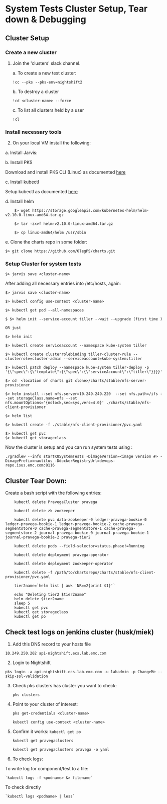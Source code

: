 # System Tests Cluster Setup, Tear down & Debugging

## Cluster Setup

### Create a new cluster 
1. Join the 'clusters' slack channel.

	a. To create a new test cluster:
	
	`!cc --pks --pks-env=nightshift2`

	b. To destroy a cluster 
	
	`!cd <cluster-name> --force`

	c. To list all clusters held by a user
	
	`!cl`

### Install necessary tools
2. On your local VM install the following:

a. Install Jarvis:



b. Install PKS

Download and install PKS CLI (Linux) as documented [here](https://network.pivotal.io/products/pivotal-container-service/)

c. Install kubectl

Setup kubectl as documented [here](https://kubernetes.io/docs/tasks/tools/install-kubectl/)

d. Install helm
```
    $> wget https://storage.googleapis.com/kubernetes-helm/helm-v2.10.0-linux-amd64.tar.gz
   
    $> tar -zxvf helm-v2.10.0-linux-amd64.tar.gz
    
    $> cp linux-amd64/helm /usr/sbin
```
e. Clone the charts repo in some folder:
```
$> git clone https://github.com/OlegPS/charts.git
```

### Setup Cluster for system tests

  ```$> jarvis save <cluster-name>```

  After adding all necessary entries into /etc/hosts, again: 
  
  ```
  $> jarvis save <cluster-name>

  $> kubectl config use-context <cluster-name>

  $> kubectl get pod --all-namespaces
  
  $ $> helm init --service-account tiller --wait --upgrade (first time )
  
  OR just
  
  $> helm init 
  
  $> kubectl create serviceaccount --namespace kube-system tiller
  
  $> kubectl create clusterrolebinding tiller-cluster-rule --clusterrole=cluster-admin --serviceaccount=kube-system:tiller

  $> kubectl patch deploy --namespace kube-system tiller-deploy -p '{\"spec\":{\"template\":{\"spec\":{\"serviceAccount\":\"tiller\"}}}}'
  
  $> cd  <location of charts git clone>/charts/stable/nfs-server-provisioner
  
  $> helm install --set nfs.server=10.249.249.220  --set nfs.path=/ifs --set storageClass.name=nfs --set nfs.mountOptions='{nolock,sec=sys,vers=4.0}' ./charts/stable/nfs-client-provisioner
  
  $> helm list
  
  $> kubectl create -f ./stable/nfs-client-provisioner/pvc.yaml
  
  $> kubectl get pvc
  $> kubectl get storageclass
  ```
  Now the cluster is setup and you can run system tests using :
  
 ```./gradlew --info startK8SystemTests -DimageVersion=<image version #> -DimagePrefix=nautilus -DdockerRegistryUrl=devops-repo.isus.emc.com:8116```
   
   
## Cluster Tear Down:

Create a bash script with the following entries:

```
	kubectl delete PravegaCluster pravega
	
	kubectl delete zk zookeeper
	
	kubectl delete pvc data-zookeeper-0 ledger-pravega-bookie-0 ledger-pravega-bookie-1 ledger-pravega-bookie-2 cache-pravega-		segmentstore-0 cache-pravega-segmentstore-1 cache-pravega-segmentstore-2 journal-pravega-bookie-0 journal-pravega-bookie-1 		journal-pravega-bookie-2 pravega-tier2
	
	kubectl delete pods --field-selector=status.phase!=Running
	
	kubectl delete deployment pravega-operator
	
	kubectl delete deployment zookeeper-operator
	
	kubectl delete -f /path/to/chartsrepo/charts/stable/nfs-client-provisioner/pvc.yaml
	
	tier2name=`helm list | awk 'NR==2{print $1}'`
	
	echo "Deleting tier2 $tier2name"
	helm delete $tier2name
	sleep 5
	kubectl get pvc
	kubectl get storageclass
	kubectl get po
```

## Check test logs on jenkins cluster (husk/miek)
  
 1. Add this DNS record to your hosts file
 
`10.249.250.202 api-nightshift.ecs.lab.emc.com`

 2. Login to Nightshift
 
`pks login -a api-nightshift.ecs.lab.emc.com -u labadmin -p ChangeMe --skip-ssl-validation`

 3. Check pks clusters has cluster you want to check:
 
    `pks clusters`
 
 4. Point to your cluster of interest:
 
    `pks get-credentials <cluster-name>`
    
    `kubectl config use-context <cluster-name>`
    
    
 5. Confirm it works:
    `kubectl get po`
    
    `kubectl get pravegaclusters`
    
    `kubectl get pravegaclusters pravega -o yaml`
 
 6. To check logs:
 
 To write log for component/test to a file:
 
    `kubectl logs -f <podname> &> filename`
    
 To check directly
 
    `kubectl logs <podname> | less`
